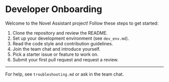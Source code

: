 # Developer Onboarding

Welcome to the Novel Assistant project! Follow these steps to get started:

1. Clone the repository and review the README.
2. Set up your development environment (see `dev_env.md`).
3. Read the code style and contribution guidelines.
4. Join the team chat and introduce yourself.
5. Pick a starter issue or feature to work on.
6. Submit your first pull request and request a review.

---

For help, see `troubleshooting.md` or ask in the team chat.
